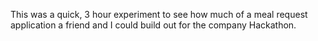 This was a quick, 3 hour experiment to see how much of a meal request application a friend and I could build out for the company Hackathon.
